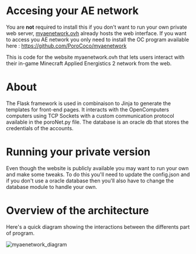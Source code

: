 # Accesing your AE network 
You are **not** required to install this if you don't want to run your own private web server, [myaenetwork.ovh](http://myaenetwork.ovh) already hosts the web interface. If you want to access you AE network you only need to install the OC program available here : https://github.com/PoroCoco/myaenetwork 


This is code for the website myaenetwork.ovh that lets users interact with their in-game Minecraft Applied Energistics 2 network from the web. 

# About 
The Flask framework is used in combinaison to Jinja to generate the templates for front-end pages. 
It interacts with the OpenComputers computers using TCP Sockets with a custom communication protocol available in the poroNet.py file.
The database is an oracle db that stores the credentials of the accounts. 

# Running your private version
Even though the website is publicly available you may want to run your own and make some tweaks. To do this you'll need to update the config.json and if you don't use a oracle database then you'll also have to change the database module to handle your own.

# Overview of the architecture 

Here's a quick diagram showing the interactions between the differents part of program.

![myaenetwork_diagram](https://github.com/PoroCoco/myaenetwork-Server/assets/48033370/f8d64065-3927-434a-adb9-da6afba10179)
